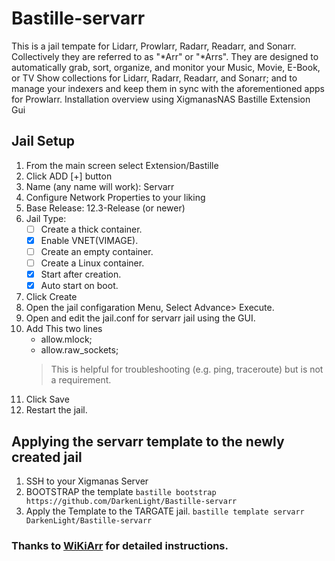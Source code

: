 
# Bastille-servarr
This is a  jail tempate for Lidarr, Prowlarr, Radarr, Readarr, and Sonarr. Collectively they are referred to as "*Arr" or "*Arrs". They are designed to automatically grab, sort, organize, and monitor your Music, Movie, E-Book, or TV Show collections for Lidarr, Radarr, Readarr, and Sonarr; and to manage your indexers and keep them in sync with the aforementioned apps for Prowlarr.
Installation overview using XigmanasNAS Bastille Extension Gui

## Jail Setup
1. From the main screen select Extension/Bastille
2. Click ADD [+] button
3. Name (any name will work): Servarr
4. Configure Network Properties to your liking
5. Base Release: 12.3-Release (or newer)
6. Jail Type: 
	- [ ] Create a thick container.
	- [x] Enable VNET(VIMAGE).
	- [ ] Create an empty container.
	- [ ] Create a Linux container.
	- [x] Start after creation.
	- [x] Auto start on boot.

7. Click Create
8. Open the jail configaration Menu, Select Advance> Execute.
9. Open and edit the jail.conf for servarr jail using the GUI.
10. Add This two lines
	- allow.mlock;
	- allow.raw_sockets;
	> This is helpful for troubleshooting (e.g. ping, traceroute) but is not a requirement.
11. Click Save
12. Restart the jail.

## Applying the servarr template to the newly created jail

1. SSH to your Xigmanas Server
2. BOOTSTRAP the template
	`bastille bootstrap https://github.com/DarkenLight/Bastille-servarr`
3. Apply the Template to the TARGATE jail.
	`bastille template servarr DarkenLight/Bastille-servarr`

### Thanks to [WiKiArr](https://wiki.servarr.com) for detailed instructions.
